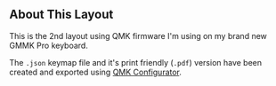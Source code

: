 ## About This Layout

This is the 2nd layout using QMK firmware I'm using on my brand new GMMK Pro keyboard.

The `.json` keymap file and it's print friendly (`.pdf`) version have been created and exported using [QMK Configurator](https://config.qmk.fm/#/gmmk/pro/ansi/LAYOUT).

